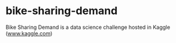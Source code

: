 # bike-sharing-demand
Bike Sharing Demand is a data science challenge hosted in Kaggle (www.kaggle.com)

